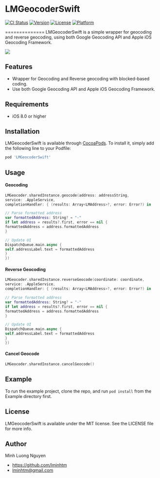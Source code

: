 # LMGeocoderSwift

[![CI Status](https://img.shields.io/travis/LMinh/LMGeocoderSwift.svg?style=flat)](https://travis-ci.org/LMinh/LMGeocoderSwift)
[![Version](https://img.shields.io/cocoapods/v/LMGeocoderSwift.svg?style=flat)](https://cocoapods.org/pods/LMGeocoderSwift)
[![License](https://img.shields.io/cocoapods/l/LMGeocoderSwift.svg?style=flat)](https://cocoapods.org/pods/LMGeocoderSwift)
[![Platform](https://img.shields.io/cocoapods/p/LMGeocoderSwift.svg?style=flat)](https://cocoapods.org/pods/LMGeocoderSwift)

==============
LMGeocoderSwift is a simple wrapper for geocoding and reverse geocoding, using both Google Geocoding API and Apple iOS Geocoding Framework.

![](https://raw.github.com/lminhtm/LMGeocoder/master/Screenshots/screenshot.png)

## Features
* Wrapper for Geocoding and Reverse geocoding with blocked-based coding.
* Use both Google Geocoding API and Apple iOS Geocoding Framework.

## Requirements
* iOS 8.0 or higher

## Installation
LMGeocoderSwift is available through [CocoaPods](https://cocoapods.org). To install
it, simply add the following line to your Podfile:

```ruby
pod 'LMGeocoderSwift'
```

## Usage
#### Geocoding
```Swift
LMGeocoder.sharedInstance.geocode(address: addressString,
service: .AppleService,
completionHandler: { (results: Array<LMAddress>?, error: Error?) in

// Parse formatted address
var formattedAddress: String? = "-"
if let address = results?.first, error == nil {
formattedAddress = address.formattedAddress
}

// Update UI
DispatchQueue.main.async {
self.addressLabel.text = formattedAddress
}
})
```

#### Reverse Geocoding
```Swift
LMGeocoder.sharedInstance.reverseGeocode(coordinate: coordinate,
service: .AppleService,
completionHandler: { (results: Array<LMAddress>?, error: Error?) in

// Parse formatted address
var formattedAddress: String? = "-"
if let address = results?.first, error == nil {
formattedAddress = address.formattedAddress
}

// Update UI
DispatchQueue.main.async {
self.addressLabel.text = formattedAddress
}
})
```

#### Cancel Geocode
```Swift
LMGeocoder.sharedInstance.cancelGeocode()
```

## Example
To run the example project, clone the repo, and run `pod install` from the Example directory first.

## License
LMGeocoderSwift is available under the MIT license. See the LICENSE file for more info.

## Author
Minh Luong Nguyen
* https://github.com/lminhtm
* lminhtm@gmail.com
